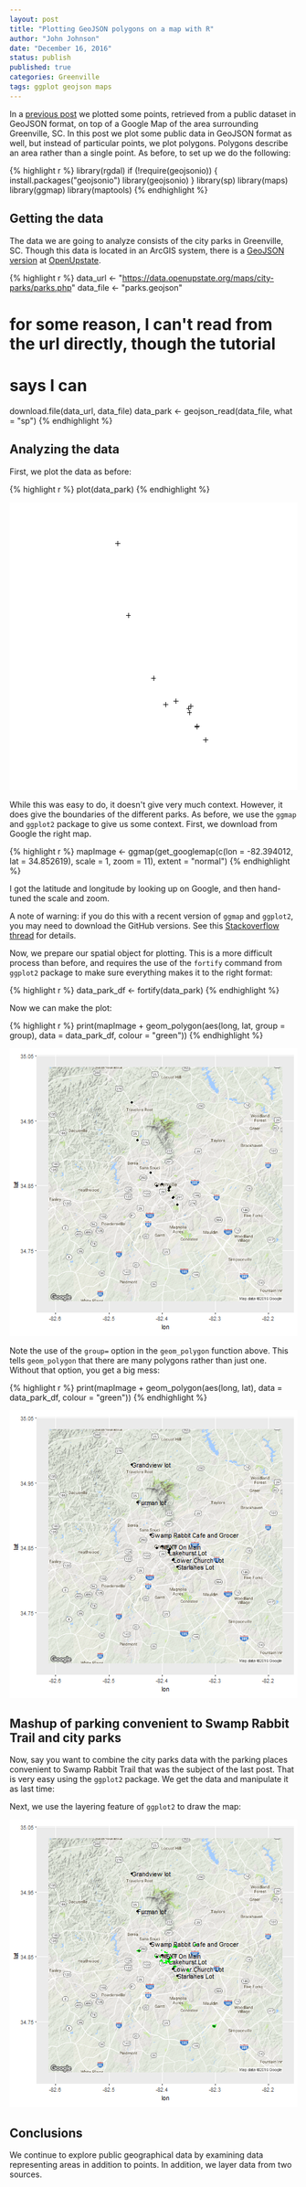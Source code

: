 ```yaml
---
layout: post
title: "Plotting GeoJSON polygons on a map with R"
author: "John Johnson"
date: "December 16, 2016"
status: publish
published: true
categories: Greenville
tags: ggplot geojson maps
---
```

 

 
In a [previous post](2016-12-11-r-geojson-srt.html) we plotted some points, retrieved from a public dataset in GeoJSON format, on top of a Google Map of the area surrounding Greenville, SC. In this post we plot some public data in GeoJSON format as well, but instead of particular points, we plot polygons. Polygons describe an area rather than a single point. As before, to set up we do the following:
 

{% highlight r %}
library(rgdal)
if (!require(geojsonio)) {
    install.packages("geojsonio")
    library(geojsonio)
}
library(sp)
library(maps)
library(ggmap)
library(maptools)
{% endhighlight %}
 
 
## Getting the data
 
The data we are going to analyze consists of the city parks in Greenville, SC. Though this data is located in an ArcGIS system, there is a [GeoJSON version](https://data.openupstate.org/maps/city-parks/parks.php) at [OpenUpstate](http://data.openupstate.org).
 

{% highlight r %}
data_url <- "https://data.openupstate.org/maps/city-parks/parks.php"
data_file <- "parks.geojson"
# for some reason, I can't read from the url directly, though the tutorial
# says I can
download.file(data_url, data_file)
data_park <- geojson_read(data_file, what = "sp")
{% endhighlight %}
 
 
## Analyzing the data
 
First, we plot the data as before:
 

{% highlight r %}
plot(data_park)
{% endhighlight %}

![plot of chunk unnamed-chunk-2](/figures/unnamed-chunk-2-1.png)
 
While this was easy to do, it doesn't give very much context. However, it does give the boundaries of the different parks. As before, we use the `ggmap` and `ggplot2` package to give us some context. First, we download from Google the right map.
 

{% highlight r %}
mapImage <- ggmap(get_googlemap(c(lon = -82.394012, lat = 34.852619), scale = 1, 
    zoom = 11), extent = "normal")
{% endhighlight %}
 
I got the latitude and longitude by looking up on Google, and then hand-tuned the scale and zoom.
 
A note of warning: if you do this with a recent version of `ggmap` and `ggplot2`, you may need to download the GitHub versions. See this [Stackoverflow thread](http://stackoverflow.com/questions/40642850/ggmap-error-geomrasterann-was-built-with-an-incompatible-version-of-ggproto/40644348) for details.
 
Now, we prepare our spatial object for plotting. This is a more difficult process than before, and requires the use of the `fortify` command from `ggplot2` package to make sure everything makes it to the right format:
 

{% highlight r %}
data_park_df <- fortify(data_park)
{% endhighlight %}
 
Now we can make the plot:
 

{% highlight r %}
print(mapImage + geom_polygon(aes(long, lat, group = group), data = data_park_df, 
    colour = "green"))
{% endhighlight %}

![plot of chunk unnamed-chunk-5](/figures/unnamed-chunk-5-1.png)
 
Note the use of the `group=` option in the `geom_polygon` function above. This tells `geom_polygon` that there are many polygons rather than just one. Without that option, you get a big mess:
 

{% highlight r %}
print(mapImage + geom_polygon(aes(long, lat), data = data_park_df, colour = "green"))
{% endhighlight %}

![plot of chunk unnamed-chunk-6](/figures/unnamed-chunk-6-1.png)
 
## Mashup of parking convenient to Swamp Rabbit Trail and city parks
 
Now, say you want to combine the city parks data with the parking places convenient to Swamp Rabbit Trail that was the subject of the last post. That is very easy using the `ggplot2` package. We get the data and manipulate it as last time:
 

 
Next, we use the layering feature of `ggplot2` to draw the map:
 
![plot of chunk unnamed-chunk-8](/figures/unnamed-chunk-8-1.png)
 
## Conclusions
 
We continue to explore public geographical data by examining data representing areas in addition to points. In addition, we layer data from two sources.

